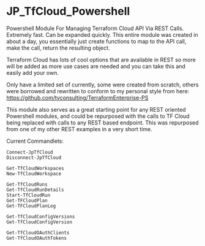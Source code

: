 # JP_TfCloud_Powershell
Powershell Module For Managing Terraform Cloud API Via REST Calls.   Extremely fast.   Can be expanded quickly.   This entire module was created in about a day, you essentially just create functions to map to the API call, make the call, return the resulting object.

Terraform Cloud has lots of cool options that are available in REST so more will be added as more use cases are needed and you can take this and easily add your own.

Only have a limited set of currently, some were created from scratch, others were borrowed and rewritten to conform to my personal style from here: https://github.com/tyconsulting/TerraformEnterprise-PS

This module also serves as a great starting point for any REST oriented Powershell modules, and could be repurposed with the calls to TF Cloud being replaced with calls to any REST based endpoint.   This was repurposed from one of my other REST examples in a very short time.

Current Commandlets:

```
Connect-JpTfCloud
Disconnect-JpTfCloud
```

```
Get-TfCloudWorkspaces
New-TfCloudWorkspace
```

```
Get-TfCloudRuns
Get-TfCloudRunDetails
Start-TfCloudRun
Get-TFCloudPlan
Get-TFCloudPlanLog
```

```
Get-TfCloudConfigVersions
Get-TfCloudConfigVersion
```

```
Get-TfCloudOAuthClients
Get-TfCloudOAuthTokens
```